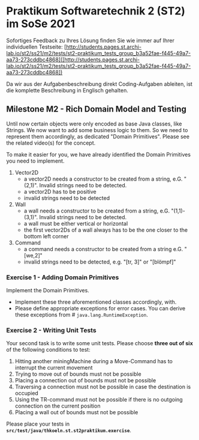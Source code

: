 # Praktikum Softwaretechnik 2 (ST2) im SoSe 2021

Sofortiges Feedback zu Ihres Lösung finden Sie wie immer auf Ihrer individuellen Testseite:
[http://students.pages.st.archi-lab.io/st2/ss21/m2/tests/st2-praktikum_tests_group_b3a52fae-f445-49a7-aa73-273cddbc4868]([http://students.pages.st.archi-lab.io/st2/ss21/m2/tests/st2-praktikum_tests_group_b3a52fae-f445-49a7-aa73-273cddbc4868])

Da wir aus der Aufgabenbeschreibung direkt Coding-Aufgaben ableiten, ist die komplette Beschreibung in Englisch
gehalten. 

## Milestone M2 - Rich Domain Model and Testing

Until now certain objects were only encoded as base Java classes, like Strings. We now want to add some business
logic to them. So we need to represent them accordingly, as dedicated "Domain Primitives". Please see the related
video(s) for the concept. 

To make it easier for you, we have already identified the Domain Primitives you need to implement.
 
1. Vector2D
    * a vector2D needs a constructor to be created from a string, e.G. "(2,1)". Invalid strings need to be 
        detected.
    * a vector2D has to be positive    
    * invalid strings need to be detected
1. Wall
    * a wall needs a constructor to be created from a string, e.G. "(1,1)-(3,1)". Invalid strings need to be 
        detected.
    * a wall must be either vertical or horizontal
    * the first vector2Ds of a wall always has to be the one closer to the bottom left corner
1. Command
    * a command needs a constructor to be created from a string e.G. "\[we,2]"
    * invalid strings need to be detected, e.g. "\[tr, 3]" or "\[blömpf]" 
    

### Exercise 1 - Adding Domain Primitives

Implement the Domain Primitives. 

* Implement these three aforementioned classes accordingly, with. 
* Please define appropriate exceptions for error cases. You can derive these exceptions from #
    `java.lang.RuntimeException`. 


### Exercise 2 - Writing Unit Tests

Your second task is to write some unit tests. Please choose **three out of six** of the following conditions to test:

1. Hitting another miningMachine during a Move-Command has to interrupt the current movement
1. Trying to move out of bounds must not be possible
1. Placing a connection out of bounds must not be possible
1. Traversing a connection must not be possible in case the destination is occupied 
1. Using the TR-command must not be possible if there is no outgoing connection on the current position 
1. Placing a wall out of bounds must not be possible

Please place your tests in **`src/test/java/thkoeln.st.st2praktikum.exercise`**.








